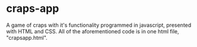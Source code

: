 craps-app
=========

A game of craps with it's functionality programmed in javascript, presented with HTML and CSS. All of the aforementioned code is in one html file, "crapsapp.html".
